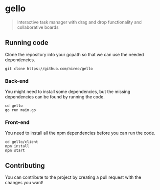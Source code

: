 # gello
>Interactive task manager with drag and drop functionality and collaborative boards

## Running code
Clone the repository into your gopath so that we can use the needed dependencies.
```shell script
git clone https://github.com/nireo/gello
```
### Back-end
You might need to install some dependencies, but the missing dependencies can be found by running the code.
```shell script
cd gello
go run main.go
```

### Front-end
You need to install all the npm dependencies before you can run the code.
```shell script
cd gello/client
npm install
npm start
```

## Contributing
You can contribute to the project by creating a pull request with the changes you want!